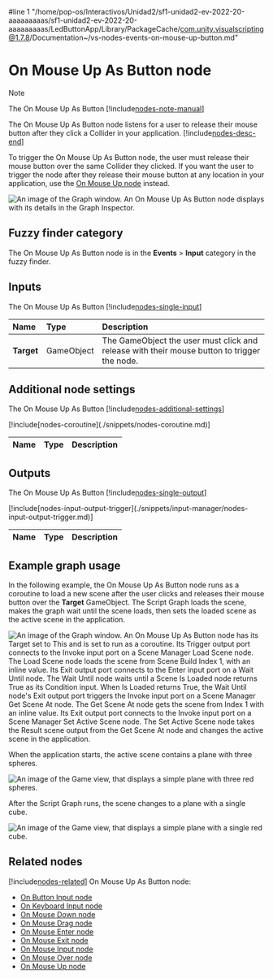 #line 1 "/home/pop-os/Interactivos/Unidad2/sf1-unidad2-ev-2022-20-aaaaaaaaas/sf1-unidad2-ev-2022-20-aaaaaaaaas/LedButtonApp/Library/PackageCache/com.unity.visualscripting@1.7.8/Documentation~/vs-nodes-events-on-mouse-up-button.md"
# On Mouse Up As Button node

> [!NOTE]
> The On Mouse Up As Button [!include[nodes-note-manual](./snippets/input-manager/nodes-note-manual.md)]

The On Mouse Up As Button node listens for a user to release their mouse button after they click a Collider in your application. [!include[nodes-desc-end](./snippets/input-manager/nodes-desc-end.md)]

To trigger the On Mouse Up As Button node, the user must release their mouse button over the same Collider they clicked. If you want the user to trigger the node after they release their mouse button at any location in your application, use the [On Mouse Up node](vs-nodes-events-on-mouse-up.md) instead.

![An image of the Graph window. An On Mouse Up As Button node displays with its details in the Graph Inspector.](images/vs-nodes-events-on-mouse-up-button-node.png)

## Fuzzy finder category 

The On Mouse Up As Button node is in the **Events** &gt; **Input** category in the fuzzy finder.

## Inputs 

The On Mouse Up As Button [!include[nodes-single-input](./snippets/nodes-single-input.md)] 

| **Name**   | **Type**    | **Description** |
| :------    | :---------- | :-------------  |
| **Target** |  GameObject | The GameObject the user must click and release with their mouse button to trigger the node.  |


## Additional node settings 

The On Mouse Up As Button [!include[nodes-additional-settings](./snippets/nodes-additional-settings.md)]

<table>
<thead>
<tr>
<th><strong>Name</strong></th>
<th><strong>Type</strong></th>
<th><strong>Description</strong></th>
</tr>
</thead>
<tbody>
[!include[nodes-coroutine](./snippets/nodes-coroutine.md)]
</tbody>
</table>

## Outputs

The On Mouse Up As Button [!include[nodes-single-output](./snippets/nodes-single-output.md)] 

<table>
<thead>
<tr>
<th><strong>Name</strong></th>
<th><strong>Type</strong></th>
<th><strong>Description</strong></th>
</tr>
</thead>
<tbody>
[!include[nodes-input-output-trigger](./snippets/input-manager/nodes-input-output-trigger.md)]
</tbody>
</table>

## Example graph usage 

In the following example, the On Mouse Up As Button node runs as a coroutine to load a new scene after the user clicks and releases their mouse button over the **Target** GameObject. The Script Graph loads the scene, makes the graph wait until the scene loads, then sets the loaded scene as the active scene in the application. 

![An image of the Graph window. An On Mouse Up As Button node has its Target set to This and is set to run as a coroutine. Its Trigger output port connects to the Invoke input port on a Scene Manager Load Scene node. The Load Scene node loads the scene from Scene Build Index 1, with an inline value. Its Exit output port connects to the Enter input port on a Wait Until node. The Wait Until node waits until a Scene Is Loaded node returns True as its Condition input. When Is Loaded returns True, the Wait Until node's Exit output port triggers the Invoke input port on a Scene Manager Get Scene At node. The Get Scene At node gets the scene from Index 1 with an inline value. Its Exit output port connects to the Invoke input port on a Scene Manager Set Active Scene node. The Set Active Scene node takes the Result scene output from the Get Scene At node and changes the active scene in the application.](images/vs-nodes-events-on-mouse-up-as-button-example.png)

When the application starts, the active scene contains a plane with three spheres.

![An image of the Game view, that displays a simple plane with three red spheres.](images/vs-nodes-events-on-mouse-up-as-button-example-2.png)

After the Script Graph runs, the scene changes to a plane with a single cube. 

![An image of the Game view, that displays a simple plane with a single red cube.](images/vs-nodes-events-on-mouse-up-as-button-example-3.png)

## Related nodes 

[!include[nodes-related](./snippets/nodes-related.md)] On Mouse Up As Button node:

- [On Button Input node](vs-nodes-events-on-button-input.md)
- [On Keyboard Input node](vs-nodes-events-on-keyboard-input.md)
- [On Mouse Down node](vs-nodes-events-on-mouse-down.md)
- [On Mouse Drag node](vs-nodes-events-on-mouse-drag.md)
- [On Mouse Enter node](vs-nodes-events-on-mouse-enter.md)
- [On Mouse Exit node](vs-nodes-events-on-mouse-exit.md)
- [On Mouse Input node](vs-nodes-events-on-mouse-input.md)
- [On Mouse Over node](vs-nodes-events-on-mouse-over.md)
- [On Mouse Up node](vs-nodes-events-on-mouse-up.md)